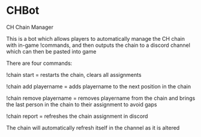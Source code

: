 # CHBot
CH Chain Manager

This is a bot which allows players to automatically manage the CH chain with in-game !commands, and then outputs the chain to a discord channel which can then be pasted into game

There are four commands:

!chain start = restarts the chain, clears all assignments

!chain add playername = adds playername to the next position in the chain

!chain remove playername = removes playername from the chain and brings the last person in the chain to their assignment to avoid gaps

!chain report = refreshes the chain assignment in discord

The chain will automatically refresh itself in the channel as it is altered
